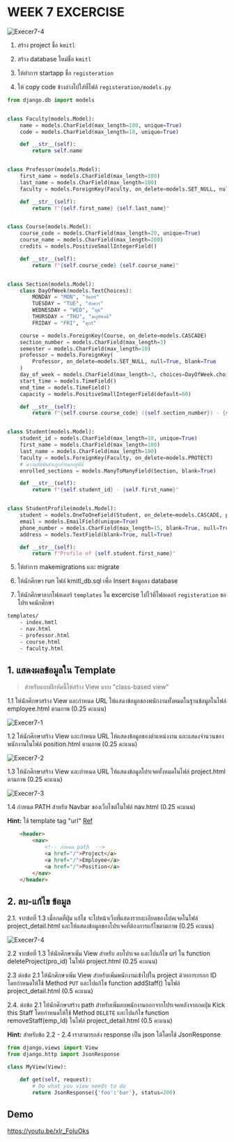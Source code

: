 # WEEK 7 EXCERCISE

![Execer7-4](./images/ER.svg)

1. สร้าง project ชื่อ `kmitl`

2. สร้าง database ใหม่ชื่อ `kmitl`

3. ให้ทำการ startapp ชื่อ `registeration`

4. ให้ copy code ข้างล่างไปใส่ที่ไฟล์ `registeration/models.py`

```PYTHON
from django.db import models


class Faculty(models.Model):
    name = models.CharField(max_length=100, unique=True)
    code = models.CharField(max_length=10, unique=True)

    def __str__(self):
        return self.name


class Professor(models.Model):
    first_name = models.CharField(max_length=100)
    last_name = models.CharField(max_length=100)
    faculty = models.ForeignKey(Faculty, on_delete=models.SET_NULL, null=True)

    def __str__(self):
        return f"{self.first_name} {self.last_name}"


class Course(models.Model):
    course_code = models.CharField(max_length=20, unique=True)
    course_name = models.CharField(max_length=200)
    credits = models.PositiveSmallIntegerField()

    def __str__(self):
        return f"{self.course_code} {self.course_name}"


class Section(models.Model):
    class DayOfWeek(models.TextChoices):
        MONDAY = "MON", "จันทร์"
        TUESDAY = "TUE", "อังคาร"
        WEDNESDAY = "WED", "พุธ"
        THURSDAY = "THU", "พฤหัสบดี"
        FRIDAY = "FRI", "ศุกร์"

    course = models.ForeignKey(Course, on_delete=models.CASCADE)
    section_number = models.CharField(max_length=3)
    semester = models.CharField(max_length=10)
    professor = models.ForeignKey(
        Professor, on_delete=models.SET_NULL, null=True, blank=True
    )
    day_of_week = models.CharField(max_length=3, choices=DayOfWeek.choices)
    start_time = models.TimeField()
    end_time = models.TimeField()
    capacity = models.PositiveSmallIntegerField(default=60)

    def __str__(self):
        return f"{self.course.course_code} ({self.section_number}) - {self.semester})"


class Student(models.Model):
    student_id = models.CharField(max_length=10, unique=True)
    first_name = models.CharField(max_length=100)
    last_name = models.CharField(max_length=100)
    faculty = models.ForeignKey(Faculty, on_delete=models.PROTECT)
    # ความสัมพันธ์จะถูกย้ายมาอยู่ที่นี่
    enrolled_sections = models.ManyToManyField(Section, blank=True)

    def __str__(self):
        return f"{self.student_id} - {self.first_name}"


class StudentProfile(models.Model):
    student = models.OneToOneField(Student, on_delete=models.CASCADE, primary_key=True)
    email = models.EmailField(unique=True)
    phone_number = models.CharField(max_length=15, blank=True, null=True)
    address = models.TextField(blank=True, null=True)

    def __str__(self):
        return f"Profile of {self.student.first_name}"

```

5. ให้ทำการ makemigrations และ migrate

6. ให้นักศึกษา run ไฟล์ kmitl_db.sql เพื่อ Insert ข้อมูลลง database

7. ให้นักศึกษาลากโฟลเดอร์ `templates` ใน excercise ไปไว้ที่โฟลเดอร์ `registeration` ขอโปรเจคนักศึกษา

```sh
templates/
    - index.hmtl
    - nav.html
    - professor.html
    - course.html
    - faculty.html
```

## 1. แสดงผลข้อมูลใน Template

> สำหรับแบบฝึกหัดนี้ให้สร้าง View แบบ "class-based view"

1.1 ให้นักศึกษาสร้าง View และกำหนด URL ให้แสดงข้อมูลของพนักงานทั้งหมดในฐานข้อมูลในไฟล์ employee.html ตามภาพ (0.25 คะแนน)

![Execer7-1](./images/em1.png)

1.2 ให้นักศึกษาสร้าง View และกำหนด URL ให้แสดงข้อมูลของตำแหน่งงาน และแสดงจำนวนของพนักงานในไฟล์ position.html ตามภาพ (0.25 คะแนน)

![Execer7-2](./images/po2.png)

1.3 ให้นักศึกษาสร้าง View และกำหนด URL ให้แสดงข้อมูลโปรเจคทั้งหมดในไฟล์ project.html ตามภาพ (0.25 คะแนน)

![Execer7-3](./images/pro3.png)

1.4 กำหนด PATH สำหรับ Navbar ของเว็บไซต์ในไฟล์ nav.html (0.25 คะแนน)

**Hint:** ใช้ template tag "url" [Ref](https://docs.djangoproject.com/en/5.0/ref/templates/builtins/#url)

```HTML
    <header>
        <nav>
            <!-- กำหนด path  -->
            <a href="/">Project</a>
            <a href="/">Employee</a>
            <a href="/">Position</a>
        </nav>
    </header>
```

## 2. ลบ-แก้ไข ข้อมูล

2.1. จากข้อที่ 1.3 เมื่อกดที่ปุ่ม แก้ไข จะไปหน้าเว็บที่แสดงรายละเอียดของโปคเจคในไฟล์ project_detail.html และให้แสดงข้อมูลของโปรเจคที่ต้องการแก่้ไขตามภาพ (0.25 คะแนน)

![Execer7-4](./images/prodetail4.png)

2.2 จากข้อที่ 1.3 ให้นักศึกษาเพิ่ม View สำหรับ ลบโปรเจค และไปแก้ไข url ใน function deleteProject(pro_id) ในไฟล์ project.html (0.25 คะแนน)

2.3 ต่อข้อ 2.1 ให้นักศึกษาเพิ่ม View สำหรับเพิ่มพนักงานเข้าไปใน project ด้วยการกรอก ID โดยกำหนดให้ใช้ Method `PUT` และไปแก้ไข function addStaff() ในไฟล์ project_detail.html (0.5 คะแนน)

2.4. ต่อข้อ 2.1 ให้นักศึกษาสร้าง path สำหรับเพิ่มลบพนักงานออกจากโปรเจคหลังจากกดปุ่ม Kick this Staff โดยกำหนดให้ใช้ Method `DELETE` และไปแก้ไข function removeStaff(emp_Id) ในไฟล์ project_detail.html (0.5 คะแนน)

**Hint:** สำหรับข้อ 2.2 - 2.4 เราสามารถส่ง response เป็น json ได้โดยใช้ JsonResponse

```python
from django.views import View
from django.http import JsonResponse

class MyView(View):

    def get(self, request):
        # Do what you view needs to do
        return JsonResponse({'foo':'bar'}, status=200)
```

## Demo

https://youtu.be/xIr_FoIuOks
